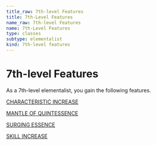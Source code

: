 ```yaml
---
title_raw: 7th-level Features
title: 7th-Level Features
name_raw: 7th-level Features
name: 7th-Level Features
type: classes
subtype: elementalist
kind: 7th-level features
---
```


# 7th-level Features

As a 7th-level elementalist, you gain the following features.

[CHARACTERISTIC INCREASE](./Characteristic%20Increase.md)

[MANTLE OF QUINTESSENCE](./Mantle%20Of%20Quintessence.md)

[SURGING ESSENCE](./Surging%20Essence.md)

[SKILL INCREASE](./Skill%20Increase.md)
